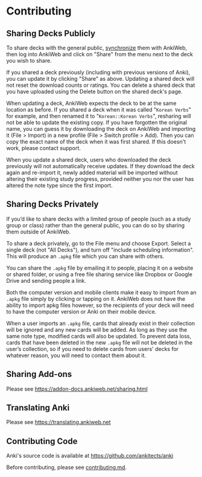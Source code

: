 # Contributing

<!-- toc -->

## Sharing Decks Publicly

To share decks with the general public, [synchronize](syncing.md) them
with AnkiWeb, then log into AnkiWeb and click on "Share" from the menu
next to the deck you wish to share.

If you shared a deck previously (including with previous versions of
Anki), you can update it by clicking "Share" as above. Updating a shared
deck will not reset the download counts or ratings. You can delete a
shared deck that you have uploaded using the Delete button on the shared
deck's page.

When updating a deck, AnkiWeb expects the deck to be at the same
location as before. If you shared a deck when it was called "`Korean
Verbs`" for example, and then renamed it to "`Korean::Korean Verbs`",
resharing will not be able to update the existing copy. If you have
forgotten the original name, you can guess it by downloading the
deck on AnkiWeb and importing it (File > Import) in a new profile
(File > Switch profile > Add). Then you can copy the exact name of the
deck when it was first shared. If this doesn't work, please contact
support.

When you update a shared deck, users who downloaded the deck previously
will not automatically receive updates. If they download the deck again
and re-import it, newly added material will be imported without altering
their existing study progress, provided neither you nor the user has
altered the note type since the first import.

## Sharing Decks Privately

If you’d like to share decks with a limited group of people (such as a
study group or class) rather than the general public, you can do so by
sharing them outside of AnkiWeb.

To share a deck privately, go to the File menu and choose Export. Select
a single deck (not "All Decks"), and turn off "include scheduling
information". This will produce an `.apkg` file which you can share with
others.

You can share the `.apkg` file by emailing it to people, placing it on a
website or shared folder, or using a free file sharing service like
Dropbox or Google Drive and sending people a link.

Both the computer version and mobile clients make it easy to import from
an `.apkg` file simply by clicking or tapping on it. AnkiWeb does not have
the ability to import apkg files however, so the recipients of your deck
will need to have the computer version or Anki on their mobile device.

When a user imports an `.apkg` file, cards that already exist in their
collection will be ignored and any new cards will be added. As long as
they use the same note type, modified cards will also be updated. To
prevent data loss, cards that have been deleted in the new `.apkg` file
will not be deleted in the user’s collection, so if you need to delete
cards from users' decks for whatever reason, you will need to contact
them about it.

## Sharing Add-ons

Please see <https://addon-docs.ankiweb.net/sharing.html>

## Translating Anki

Please see <https://translating.ankiweb.net>

## Contributing Code

Anki's source code is available at <https://github.com/ankitects/anki>

Before contributing, please see [contributing.md](https://github.com/ankitects/anki/blob/main/docs/contributing.md).
